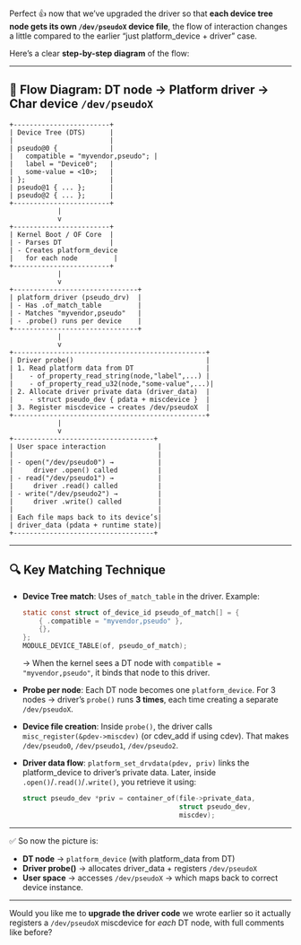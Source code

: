 Perfect 👍 now that we’ve upgraded the driver so that **each device tree node gets its own `/dev/pseudoX` device file**, the flow of interaction changes a little compared to the earlier “just platform_device + driver” case.

Here’s a clear **step-by-step diagram** of the flow:

---

## 📑 Flow Diagram: DT node → Platform driver → Char device `/dev/pseudoX`

```plaintext
+------------------------+
| Device Tree (DTS)      |
|                        |
| pseudo@0 {             |
|   compatible = "myvendor,pseudo"; |
|   label = "Device0";   |
|   some-value = <10>;   |
| };                     |
| pseudo@1 { ... };      |
| pseudo@2 { ... };      |
+------------------------+
            |
            v
+------------------------+
| Kernel Boot / OF Core  |
| - Parses DT            |
| - Creates platform_device
|   for each node         |
+------------------------+
            |
            v
+-------------------------------+
| platform_driver (pseudo_drv)  |
| - Has .of_match_table         |
| - Matches "myvendor,pseudo"   |
| - .probe() runs per device    |
+-------------------------------+
            |
            v
+------------------------------------------------+
| Driver probe()                                 |
| 1. Read platform data from DT                  |
|    - of_property_read_string(node,"label",...) |
|    - of_property_read_u32(node,"some-value",...)|
| 2. Allocate driver private data (driver_data)  |
|    - struct pseudo_dev { pdata + miscdevice }  |
| 3. Register miscdevice → creates /dev/pseudoX  |
+------------------------------------------------+
            |
            v
+-----------------------------------+
| User space interaction             |
|                                    |
| - open("/dev/pseudo0") →           |
|     driver .open() called          |
| - read("/dev/pseudo1") →           |
|     driver .read() called          |
| - write("/dev/pseudo2") →          |
|     driver .write() called         |
|                                    |
| Each file maps back to its device’s|
| driver_data (pdata + runtime state)|
+-----------------------------------+
```

---

## 🔍 Key Matching Technique

* **Device Tree match**:
  Uses `of_match_table` in the driver. Example:

  ```c
  static const struct of_device_id pseudo_of_match[] = {
      { .compatible = "myvendor,pseudo" },
      {},
  };
  MODULE_DEVICE_TABLE(of, pseudo_of_match);
  ```

  → When the kernel sees a DT node with `compatible = "myvendor,pseudo"`, it binds that node to this driver.

* **Probe per node**:
  Each DT node becomes one `platform_device`.
  For 3 nodes → driver’s `probe()` runs **3 times**, each time creating a separate `/dev/pseudoX`.

* **Device file creation**:
  Inside `probe()`, the driver calls `misc_register(&pdev->miscdev)` (or cdev_add if using cdev).
  That makes `/dev/pseudo0`, `/dev/pseudo1`, `/dev/pseudo2`.

* **Driver data flow**:
  `platform_set_drvdata(pdev, priv)` links the platform_device to driver’s private data.
  Later, inside `.open()`/`.read()`/`.write()`, you retrieve it using:

  ```c
  struct pseudo_dev *priv = container_of(file->private_data,
                                         struct pseudo_dev,
                                         miscdev);
  ```

---

✅ So now the picture is:

* **DT node** → `platform_device` (with platform_data from DT)
* **Driver probe()** → allocates driver_data + registers `/dev/pseudoX`
* **User space** → accesses `/dev/pseudoX` → which maps back to correct device instance.

---

Would you like me to **upgrade the driver code** we wrote earlier so it actually registers a `/dev/pseudoX` miscdevice for *each* DT node, with full comments like before?

